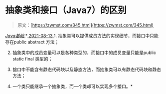 <!--yml
category: 未分类
date: 0001-01-01 00:00:00
-->

# 抽象类和接口（Java7）的区别

> 原文：[https://zwmst.com/345.html](https://zwmst.com/345.html)

   [ *Java基础* ](https://zwmst.com/java%e5%9f%ba%e7%a1%80)*[ <time datetime="2021-08-13T08:17:43+08:00"> 2021-08-13 </time> ](https://zwmst.com/345.html)  1.  抽象类可以提供成员方法的实现细节，而接口中只能存在public abstract 方法；

2.  抽象类中的成员变量可以是各种类型的，而接口中的成员变量只能是public static final 类型的；

3.  接口中不能含有静态代码块以及静态方法，而抽象类可以有静态代码块和静态方法；

4.  一个类只能继承一个抽象类，而一个类却可以实现多个接口。*